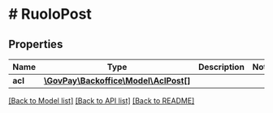 # # RuoloPost

## Properties

Name | Type | Description | Notes
------------ | ------------- | ------------- | -------------
**acl** | [**\GovPay\Backoffice\Model\AclPost[]**](AclPost.md) |  |

[[Back to Model list]](../../README.md#models) [[Back to API list]](../../README.md#endpoints) [[Back to README]](../../README.md)
